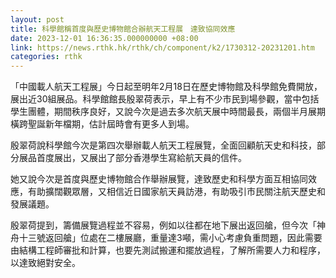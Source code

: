 ```yaml
---
layout: post
title: 科學館稱首度與歷史博物館合辦航天工程展　達致協同效應
date: 2023-12-01 16:36:35.000000000 +08:00
link: https://news.rthk.hk/rthk/ch/component/k2/1730312-20231201.htm
categories: rthk
---
```


「中國載人航天工程展」今日起至明年2月18日在歷史博物館及科學館免費開放，展出近30組展品。科學館館長殷翠荷表示，早上有不少市民到場參觀，當中包括學生團體，期間秩序良好，又說今次是過去多次航天展中時間最長，兩個半月展期橫跨聖誕新年檔期，估計屆時會有更多人到場。

殷翠荷說科學館今次是第四次舉辦載人航天工程展覽，全面回顧航天史和科技，部分展品首度展出，又展出了部分香港學生寫給航天員的信件。

她又說今次是首度與歷史博物館合作舉辦展覽，達致歷史和科學方面互相協同效應，有助擴闊觀眾層，又相信近日國家航天員訪港，有助吸引市民關注航天歷史和發展議題。

殷翠荷提到，籌備展覽過程並不容易，例如以往都在地下展出返回艙，但今次「神舟十三號返回艙」位處在二樓展廳，重量達3噸，需小心考慮負重問題，因此需要由結構工程師審批和計算，也要先測試搬運和擺放過程，了解所需要人力和程序，以達致絕對安全。
